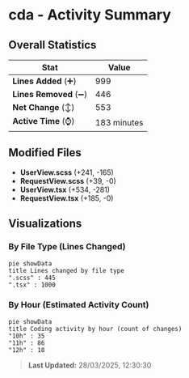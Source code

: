 # cda - Activity Summary 

## Overall Statistics

| Stat                   | Value                                                             |
| ---------------------- | ----------------------------------------------------------------- |
| **Lines Added** (➕)   | 999                                          |
| **Lines Removed** (➖) | 446                                        |
| **Net Change** (↕)    | 553                |
| **Active Time** (⌚)   | 183 minutes |


## Modified Files
- **UserView.scss** (+241, -165)
- **RequestView.scss** (+39, -0)
- **UserView.tsx** (+534, -281)
- **RequestView.tsx** (+185, -0)

## Visualizations

### By File Type (Lines Changed)

```mermaid
pie showData
title Lines changed by file type
".scss" : 445
".tsx" : 1000
```

### By Hour (Estimated Activity Count)

```mermaid
pie showData
title Coding activity by hour (count of changes)
"10h" : 35
"11h" : 86
"12h" : 18
```


> **Last Updated:** 28/03/2025, 12:30:30